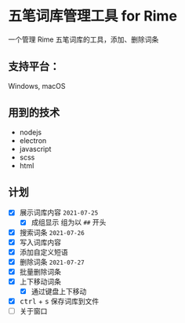# 五笔词库管理工具 for Rime
一个管理 Rime 五笔词库的工具，添加、删除词条


## 支持平台：
Windows, macOS

## 用到的技术
- nodejs
- electron
- javascript
- scss
- html

## 计划
- [x] 展示词库内容 `2021-07-25`
   - [x] 成组显示 组为以 `##` 开头
- [x] 搜索词条 `2021-07-26`
- [x] 写入词库内容
- [x] 添加自定义短语
- [x] 删除词条 `2021-07-27`
- [x] 批量删除词条 
- [x] 上下移动词条 
   - [x] 通过键盘上下移动 
- [x] <kbd>ctrl</kbd> + <kbd>s</kbd> 保存词库到文件
- [ ] 关于窗口
